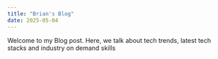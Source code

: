 ```yaml
---
title: "Brian's Blog"
date: 2025-05-04
---
```

Welcome to my Blog post. Here, we talk about tech trends, latest tech stacks and industry on demand skills
